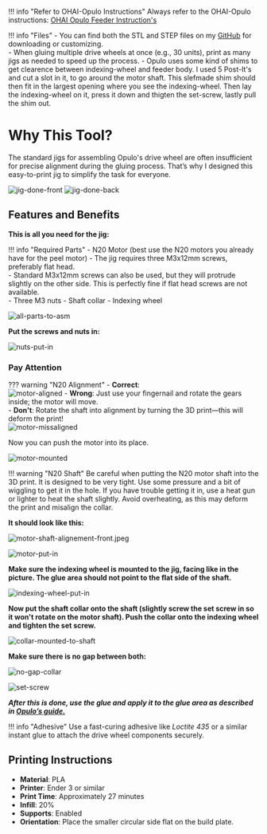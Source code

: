 !!! info "Refer to OHAI-Opulo Instructions"
    Always refer to the OHAI-Opulo instructions: [OHAI Opulo Feeder Instruction's](https://ohai.opulo.io/feeder8/indexing-wheel/#glue-shaft-collar-asm-and-drive-wheel-together)

!!! info "Files"
    - You can find both the STL and STEP files on my [GitHub](https://github.com/Technolitix/shaft-aligment-jig.git) for downloading or customizing.  
    - When gluing multiple drive wheels at once (e.g., 30 units), print as many jigs as needed to speed up the process.
    - Opulo uses some kind of shims to get clearence between indexing-wheel and feeder body. I used 5 Post-It's and cut a slot in it, to go around the motor shaft. This slefmade shim should then fit in the largest opening where you see the indexing-wheel. Then lay the indexing-wheel on it, press it down and thigten the set-screw, lastly pull the shim out.

# Why This Tool?

The standard jigs for assembling Opulo's drive wheel are often insufficient for precise alignment during the gluing process. That’s why I designed this easy-to-print jig to simplify the task for everyone.

![jig-done-front](images/shaft-aligment-jig/jig-done-front.jpeg)
![jig-done-back](images/shaft-aligment-jig/jig-done-back.jpeg)

## Features and Benefits

**This is all you need for the jig:**

!!! info "Required Parts"
    - N20 Motor (best use the N20 motors you already have for the peel motor)
    - The jig requires three M3x12mm screws, preferably flat head.  
    - Standard M3x12mm screws can also be used, but they will protrude slightly on the other side. This is perfectly fine if flat head screws are not available.  
    - Three M3 nuts
    - Shaft collar
    - Indexing wheel

![all-parts-to-asm](images/shaft-aligment-jig/all-parts-to-asm.jpeg)

**Put the screws and nuts in:**

![nuts-put-in](images/shaft-aligment-jig/nuts-put-in.jpeg)

### Pay Attention

??? warning "N20 Alignment"
    - **Correct**:  
    ![motor-aligned](images/shaft-aligment-jig/motor-aligned.jpeg)
    - **Wrong**: Just use your fingernail and rotate the gears inside; the motor will move.  
    - **Don't**: Rotate the shaft into alignment by turning the 3D print—this will deform the print!  
    ![motor-missaligned](images/shaft-aligment-jig/motor-missaligned.jpeg)

Now you can push the motor into its place.

![motor-mounted](images/shaft-aligment-jig/motor-mounted.jpeg)

!!! warning "N20 Shaft"
    Be careful when putting the N20 motor shaft into the 3D print. It is designed to be very tight. Use some pressure and a bit of wiggling to get it in the hole. If you have trouble getting it in, use a heat gun or lighter to heat the shaft slightly. Avoid overheating, as this may deform the print and misalign the collar.

**It should look like this:**

![motor-shaft-alignement-front.jpeg](images/shaft-aligment-jig/motor-shaft-alignement-front.jpeg)

![motor-put-in](images/shaft-aligment-jig/motor-put-in.jpeg)

**Make sure the indexing wheel is mounted to the jig, facing like in the picture. The glue area should not point to the flat side of the shaft.**

![indexing-wheel-put-in](images/shaft-aligment-jig/indexing-wheel-put-in.jpeg)

**Now put the shaft collar onto the shaft (slightly screw the set screw in so it won't rotate on the motor shaft). Push the collar onto the indexing wheel and tighten the set screw.**

![collar-mounted-to-shaft](images/shaft-aligment-jig/collar-mounted-to-shaft.jpeg)

**Make sure there is no gap between both:**

![no-gap-collar](images/shaft-aligment-jig/no-gap-collar.jpeg)

![set-screw](images/shaft-aligment-jig/set-screw.jpeg)

***After this is done, use the glue and apply it to the glue area as described in [Opulo’s guide.](https://ohai.opulo.io/feeder8/indexing-wheel/#glue-shaft-collar-asm-and-drive-wheel-together)***

!!! info "Adhesive"
    Use a fast-curing adhesive like *Loctite 435* or a similar instant glue to attach the drive wheel components securely.

## Printing Instructions

- **Material**: PLA  
- **Printer**: Ender 3 or similar  
- **Print Time**: Approximately 27 minutes  
- **Infill**: 20%  
- **Supports**: Enabled  
- **Orientation**: Place the smaller circular side flat on the build plate.
